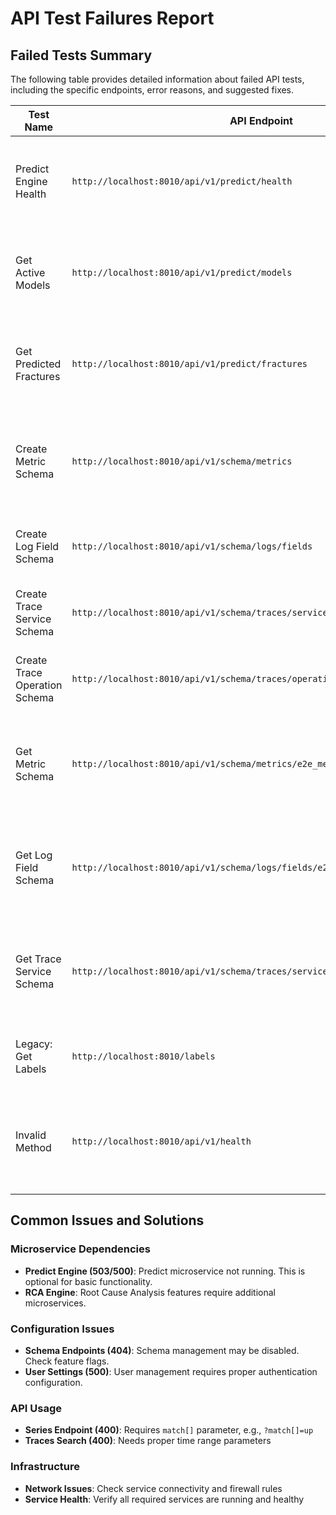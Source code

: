 # API Test Failures Report

## Failed Tests Summary

The following table provides detailed information about failed API tests, including the specific endpoints, error reasons, and suggested fixes.

| Test Name | API Endpoint | Expected Status | Actual Status | Error Reason | Suggested Fix |
|-----------|--------------|-----------------|---------------|--------------|---------------|
| Predict Engine Health | `http://localhost:8010/api/v1/predict/health` | 200 | 503 | Expected status 200, got 503 | Predict engine unhealthy. Check predict microservice status and dependencies |
| Get Active Models | `http://localhost:8010/api/v1/predict/models` | 200 | 500 | Expected status 200, got 500 | Predict engine not running. Start predict microservice or disable predict tests |
| Get Predicted Fractures | `http://localhost:8010/api/v1/predict/fractures` | 200 | 500 | Expected status 200, got 500 | Predict engine not running. Start predict microservice or disable predict tests |
| Create Metric Schema | `http://localhost:8010/api/v1/schema/metrics` | 200 | 404 | Expected status 200, got 404 | Schema endpoints may be disabled. Check feature flags or enable schema store |
| Create Log Field Schema | `http://localhost:8010/api/v1/schema/logs/fields` | 200 | 400 | Expected status 200, got 400 | Check request format and required parameters |
| Create Trace Service Schema | `http://localhost:8010/api/v1/schema/traces/services` | 200 | 400 | Expected status 200, got 400 | Check request format and required parameters |
| Create Trace Operation Schema | `http://localhost:8010/api/v1/schema/traces/operations` | 200 | 400 | Expected status 200, got 400 | Check request format and required parameters |
| Get Metric Schema | `http://localhost:8010/api/v1/schema/metrics/e2e_metric_1760882473` | 200 | 404 | Expected status 200, got 404 | Schema endpoints may be disabled. Check feature flags or enable schema store |
| Get Log Field Schema | `http://localhost:8010/api/v1/schema/logs/fields/e2e_field_1760882473` | 200 | 404 | Expected status 200, got 404 | Schema endpoints may be disabled. Check feature flags or enable schema store |
| Get Trace Service Schema | `http://localhost:8010/api/v1/schema/traces/services/e2e_service_1760882473` | 200 | 404 | Expected status 200, got 404 | Schema endpoints may be disabled. Check feature flags or enable schema store |
| Legacy: Get Labels | `http://localhost:8010/labels` | 200 | 400 | Expected status 200, got 400 | Check request format and required parameters |
| Invalid Method | `http://localhost:8010/api/v1/health` | 405 | 404 | Expected status 405, got 404 | Endpoint may not support DELETE. Check OpenAPI spec for allowed methods |

## Common Issues and Solutions

### Microservice Dependencies
- **Predict Engine (503/500)**: Predict microservice not running. This is optional for basic functionality.
- **RCA Engine**: Root Cause Analysis features require additional microservices.

### Configuration Issues
- **Schema Endpoints (404)**: Schema management may be disabled. Check feature flags.
- **User Settings (500)**: User management requires proper authentication configuration.

### API Usage
- **Series Endpoint (400)**: Requires `match[]` parameter, e.g., `?match[]=up`
- **Traces Search (400)**: Needs proper time range parameters

### Infrastructure
- **Network Issues**: Check service connectivity and firewall rules
- **Service Health**: Verify all required services are running and healthy

